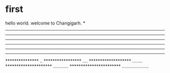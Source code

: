# first

hello world.
welcome to Changigarh.
*
***
*****
*******
*********
***********
*************
***************                                                 ..
*****************                                              ....
*******************                                          ........
*********************                                      ............
***********************                                .....................
